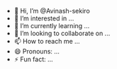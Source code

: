 - 👋 Hi, I’m @Avinash-sekiro
- 👀 I’m interested in ...
- 🌱 I’m currently learning ...
- 💞️ I’m looking to collaborate on ...
- 📫 How to reach me ...
- 😄 Pronouns: ...
- ⚡ Fun fact: ...

<!---
Avinash-sekiro/Avinash-sekiro is a ✨ special ✨ repository because its `README.md` (this file) appears on your GitHub profile.
You can click the Preview link to take a look at your changes.
--->
